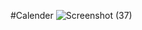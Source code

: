 #Calender
![Screenshot (37)](https://github.com/whisual/Calender/assets/102051680/169e81ba-f8da-464c-b8ae-ec1962dd194c)
